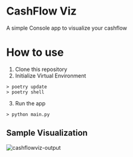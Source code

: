 # CashFlow Viz

A simple Console app to visualize your cashflow

# How to use

1. Clone this repository
2. Initialize Virtual Environment
```
> poetry update
> poetry shell
```
3. Run the app
```
> python main.py
```
## Sample Visualization
![cashflowviz-output](https://github.com/knowell41/cashflow-viz/assets/45946492/85d1b39f-d68c-4ce6-b22b-c16784330b41)
